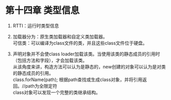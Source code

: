 # 第十四章 类型信息 #
1. RTTI：运行时类型信息  

2. 加载器分为：原生类加载器和自定义类加载器。  
可信类：可以编译为class文件的类，并且这些class文件位于硬盘。  
 
3. 声明对象并不会使class loader加载该类。当使用该类的静态成员的引用时（包括方法和字段），才会加载该类。  
从该角度来讲，构造方法可以认为是静态的，new创建的对象可以认为是对类的静态成员的引用。  
class.forName(path); 根据path查找或生成class对象，并将引用返回。//path为全限定符  
class对象可以发现一个完整的类继承结构。  